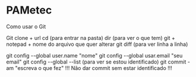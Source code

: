 # PAMetec
Como usar o Git 

Git clone + url
cd (para entrar na pasta)
dir (para ver o que tem)
git + notepad + nome do arquivo que quer alterar
git diff (para ver linha a linha)

git config --global user.name "nome"
git config --global usar.email "seu email"
git config --global --list (para ver se estou identificado)
git commit -am "escreva o que fez"
 !!! Não dar commit sem estar identificado !!!
